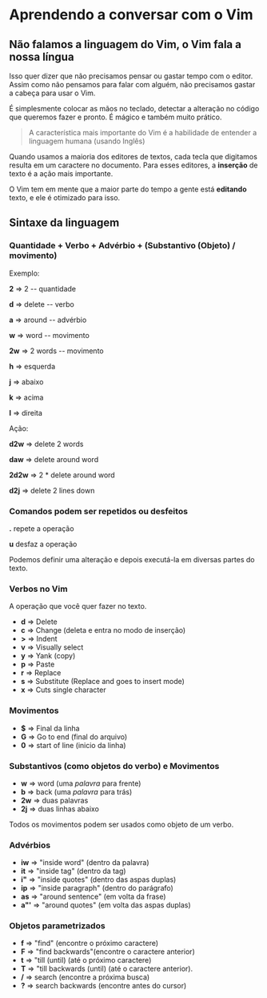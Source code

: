 # Aprendendo a conversar com o Vim

## Não falamos a linguagem do Vim, o Vim fala a nossa língua

Isso quer dizer que não precisamos pensar ou gastar tempo com o editor.
Assim como não pensamos para falar com alguém,
não precisamos gastar a cabeça para usar o Vim.

É simplesmente colocar as mãos no teclado,
detectar a alteração no código que queremos fazer e pronto.
É mágico e também muito prático.

> A característica mais importante do Vim
é a habilidade de entender a linguagem humana (usando Inglês)

Quando usamos a maioria dos editores de textos,
cada tecla que digitamos resulta em um caractere no documento.
Para esses editores, a **inserção** de texto é a ação mais importante.

O Vim tem em mente que a maior parte do tempo a gente está **editando** texto,
e ele é otimizado para isso.

## Sintaxe da linguagem

### Quantidade + Verbo + Advérbio + (Substantivo (Objeto) / movimento)

Exemplo:

**2** => 2 -- quantidade

**d** => delete -- verbo

**a** => around -- advérbio

**w** => word -- movimento

**2w** => 2 words -- movimento

**h** => esquerda

**j** => abaixo

**k** => acima

**l** => direita

Ação:

**d2w** => delete 2 words

**daw** => delete around word

**2d2w** => 2 * delete around word

**d2j** => delete 2 lines down

### Comandos podem ser repetidos ou desfeitos

**.** repete a operação

**u** desfaz a operação

Podemos definir uma alteração e depois executá-la em
diversas partes do texto.

### Verbos no Vim

A operação que você quer fazer no texto.

* **d** => Delete
* **c** => Change (deleta e entra no modo de inserção)
* **>** => Indent
* **v** => Visually select
* **y** => Yank (copy)
* **p** => Paste
* **r** => Replace
* **s** => Substitute (Replace and goes to insert mode)
* **x** => Cuts single character

### Movimentos

* **$** => Final da linha
* **G** => Go to end (final do arquivo)
* **0** => start of line (inicio da linha)

### Substantivos (como objetos do verbo) e Movimentos

* **w** => word (uma *palavra* para frente)
* **b** => back (uma *palavra* para trás)
* **2w** => duas palavras
* **2j** => duas linhas abaixo

Todos os movimentos podem ser usados como objeto de um verbo.

### Advérbios

* **iw** => "inside word" (dentro da palavra)
* **it** => "inside tag" (dentro da tag)
* **i"** => "inside quotes" (dentro das aspas duplas)
* **ip** => "inside paragraph" (dentro do parágrafo)
* **as** => "around sentence" (em volta da frase)
* **a"'** => "around quotes" (em volta das aspas duplas)

### Objetos parametrizados

* **f** => "find" (encontre o próximo caractere)
* **F** => "find backwards"(encontre o caractere anterior)
* **t** => "till (until) (até o próximo caractere)
* **T** => "till backwards (until) (até o caractere anterior).
* **/** => search (encontre a próxima busca)
* **?** => search backwards (encontre antes do cursor)
